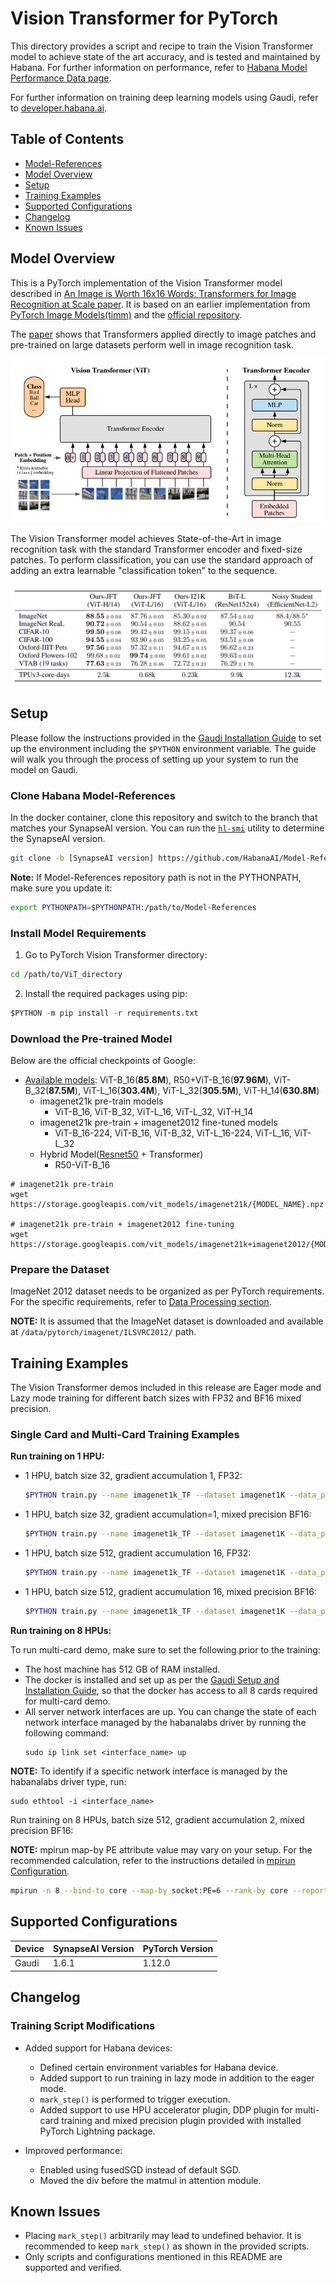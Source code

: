 # Vision Transformer for PyTorch

This directory provides a script and recipe to train the Vision Transformer model to achieve state of the art accuracy, and is tested and maintained by Habana. For further information on performance, refer to [Habana Model Performance Data page](https://developer.habana.ai/resources/habana-training-models/#performance). 

For further information on training deep learning models using Gaudi, refer to [developer.habana.ai](https://developer.habana.ai/resources/).

## Table of Contents
  - [Model-References](../../../../README.md)
  - [Model Overview](#model-overview)
  - [Setup](#setup)
  - [Training Examples](#training-examples)
  - [Supported Configurations](#supported-configurations)
  - [Changelog](#changelog)
  - [Known Issues](#known-issues)

## Model Overview

This is a PyTorch implementation of the Vision Transformer model described in [An Image is Worth 16x16 Words: Transformers for Image Recognition at Scale paper](https://arxiv.org/abs/2010.11929). It is based on an earlier implementation from [PyTorch Image Models(timm)](https://github.com/rwightman/pytorch-image-models) and the [official repository](https://github.com/google-research/vision_transformer).

The [paper](https://arxiv.org/abs/2010.11929) shows that Transformers applied directly to image patches and pre-trained on large datasets perform well in image recognition task.

![fig1](./img/figure1.png)

The Vision Transformer model achieves State-of-the-Art in image recognition task with the standard Transformer encoder and fixed-size patches. To perform classification, you can use the standard approach of adding an extra learnable "classification token" to the sequence.

![fig2](./img/figure2.png)

## Setup

Please follow the instructions provided in the [Gaudi Installation Guide](https://docs.habana.ai/en/latest/Installation_Guide/GAUDI_Installation_Guide.html) to set up the environment including the `$PYTHON` environment variable. The guide will walk you through the process of setting up your system to run the model on Gaudi.

### Clone Habana Model-References

In the docker container, clone this repository and switch to the branch that matches your SynapseAI version. You can run the [`hl-smi`](https://docs.habana.ai/en/latest/Management_and_Monitoring/System_Management_Tools_Guide/System_Management_Tools.html#hl-smi-utility-options) utility to determine the SynapseAI version.

```bash
git clone -b [SynapseAI version] https://github.com/HabanaAI/Model-References /root/Model-References
```

**Note:** If Model-References repository path is not in the PYTHONPATH, make sure you update it:
```bash
export PYTHONPATH=$PYTHONPATH:/path/to/Model-References
```

### Install Model Requirements

1. Go to PyTorch Vision Transformer directory:
```bash
cd /path/to/ViT_directory
```

2. Install the required packages using pip:

```python
$PYTHON -m pip install -r requirements.txt
```

### Download the Pre-trained Model

Below are the official checkpoints of Google:
* [Available models](https://console.cloud.google.com/storage/vit_models/): ViT-B_16(**85.8M**), R50+ViT-B_16(**97.96M**), ViT-B_32(**87.5M**), ViT-L_16(**303.4M**), ViT-L_32(**305.5M**), ViT-H_14(**630.8M**)
  * imagenet21k pre-train models
    * ViT-B_16, ViT-B_32, ViT-L_16, ViT-L_32, ViT-H_14
  * imagenet21k pre-train + imagenet2012 fine-tuned models
    * ViT-B_16-224, ViT-B_16, ViT-B_32, ViT-L_16-224, ViT-L_16, ViT-L_32
  * Hybrid Model([Resnet50](https://github.com/google-research/big_transfer) + Transformer)
    * R50-ViT-B_16

```
# imagenet21k pre-train
wget https://storage.googleapis.com/vit_models/imagenet21k/{MODEL_NAME}.npz

# imagenet21k pre-train + imagenet2012 fine-tuning
wget https://storage.googleapis.com/vit_models/imagenet21k+imagenet2012/{MODEL_NAME}.npz
```

### Prepare the Dataset

ImageNet 2012 dataset needs to be organized as per PyTorch requirements. For the specific requirements, refer to [Data Processing section](https://github.com/soumith/imagenet-multiGPU.torch#data-processing). 

**NOTE:** It is assumed that the ImageNet dataset is downloaded and available at `/data/pytorch/imagenet/ILSVRC2012/` path. 

## Training Examples 

The Vision Transformer demos included in this release are Eager mode and Lazy mode training for different batch sizes with FP32 and BF16 mixed precision.

### Single Card and Multi-Card Training Examples 

**Run training on 1 HPU:**

- 1 HPU, batch size 32, gradient accumulation 1, FP32:
  ```bash
  $PYTHON train.py --name imagenet1k_TF --dataset imagenet1K --data_path /data/pytorch/imagenet/ILSVRC2012 --model_type ViT-B_16 --pretrained_dir ./ViT-B_16.npz --num_steps 20000 --eval_every 1000 --train_batch_size 32 --gradient_accumulation_steps 1 --img_size 384 --learning_rate 0.06
  ```

- 1 HPU, batch size 32, gradient accumulation=1, mixed precision BF16:
  ```bash
  $PYTHON train.py --name imagenet1k_TF --dataset imagenet1K --data_path /data/pytorch/imagenet/ILSVRC2012 --model_type ViT-B_16 --pretrained_dir ./ViT-B_16.npz --num_steps 20000 --eval_every 1000 --train_batch_size 32 --gradient_accumulation_steps 1 --img_size 384 --learning_rate 0.06 --hmp --hmp-opt-level O1
  ```

- 1 HPU, batch size 512, gradient accumulation 16, FP32:
  ```bash
  $PYTHON train.py --name imagenet1k_TF --dataset imagenet1K --data_path /data/pytorch/imagenet/ILSVRC2012 --model_type ViT-B_16 --pretrained_dir ./ViT-B_16.npz --num_steps 20000 --eval_every 1000 --train_batch_size 512 --gradient_accumulation_steps 16 --img_size 384 --learning_rate 0.06
  ```

- 1 HPU, batch size 512, gradient accumulation 16, mixed precision BF16:
  ```bash
  $PYTHON train.py --name imagenet1k_TF --dataset imagenet1K --data_path /data/pytorch/imagenet/ILSVRC2012 --model_type ViT-B_16 --pretrained_dir ./ViT-B_16.npz --num_steps 20000 --eval_every 1000 --train_batch_size 512 --gradient_accumulation_steps 16 --img_size 384 --learning_rate 0.06 --hmp --hmp-opt-level O1
  ```

**Run training on 8 HPUs:**

To run multi-card demo, make sure to set the following prior to the training: 
- The host machine has 512 GB of RAM installed.
- The docker is installed and set up as per the [Gaudi Setup and Installation Guide](https://github.com/HabanaAI/Setup_and_Install), so that the docker has access to all 8 cards required for multi-card demo.
- All server network interfaces are up. You can change the state of each network interface managed by the habanalabs driver by running the following command:
  ```
  sudo ip link set <interface_name> up
  ```
**NOTE:** To identify if a specific network interface is managed by the habanalabs driver type, run:
```
sudo ethtool -i <interface_name>
```

Run training on 8 HPUs, batch size 512, gradient accumulation 2, mixed precision BF16:

**NOTE:** mpirun map-by PE attribute value may vary on your setup. For the recommended calculation, refer to the instructions detailed in [mpirun Configuration](https://docs.habana.ai/en/latest/PyTorch/PyTorch_Scaling_Guide/DDP_Based_Scaling.html#mpirun-configuration).

```bash 
mpirun -n 8 --bind-to core --map-by socket:PE=6 --rank-by core --report-bindings --allow-run-as-root $PYTHON -u train.py --name imagenet1k_TF --dataset imagenet1K --data_path /data/pytorch/imagenet/ILSVRC2012 --model_type ViT-B_16 --pretrained_dir ./ViT-B_16.npz --num_steps 20000 --eval_every 1000 --train_batch_size 64 --gradient_accumulation_steps 2 --img_size 384 --learning_rate 0.06 --hmp --hmp-opt-level O1
```

## Supported Configurations

| Device | SynapseAI Version | PyTorch Version |
|-----|-----|-----|
| Gaudi | 1.6.1 | 1.12.0 |

## Changelog 

### Training Script Modifications 

* Added support for Habana devices:
  - Defined certain environment variables for Habana device.
  - Added support to run training in lazy mode in addition to the eager mode.
  - `mark_step()` is performed to trigger execution.
  - Added support to use HPU accelerator plugin, DDP plugin for multi-card training and mixed precision plugin provided with installed PyTorch Lightning package.

* Improved performance:
  - Enabled using fusedSGD instead of default SGD. 
  - Moved the div before the matmul in attention module. 

## Known Issues
- Placing `mark_step()` arbitrarily may lead to undefined behavior. It is recommended to keep `mark_step()` as shown in the provided scripts.
- Only scripts and configurations mentioned in this README are supported and verified.
